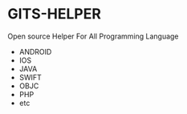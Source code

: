 # GITS-HELPER

Open source Helper For All Programming Language

- ANDROID
- IOS
- JAVA
- SWIFT
- OBJC
- PHP
- etc
